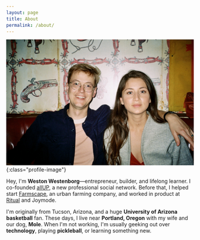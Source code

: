 ```yaml
---
layout: page
title: About
permalink: /about/
---
```


![Weston Westenborg](/assets/images/profile.jpg){:class="profile-image"}

Hey, I'm **Weston Westenborg**—entrepreneur, builder, and lifelong learner. I co-founded [allUP](https://www.allup.world), a new professional social network. Before that, I helped start [Farmscape](https://farmscapegardens.com), an urban farming company, and worked in product at [Ritual](https://www.ritual.com) and Joymode.

I'm originally from Tucson, Arizona, and a huge **University of Arizona basketball** fan. These days, I live near **Portland, Oregon** with my wife and our dog, **Mole**. When I'm not working, I'm usually geeking out over **technology**, playing **pickleball**, or learning something new.